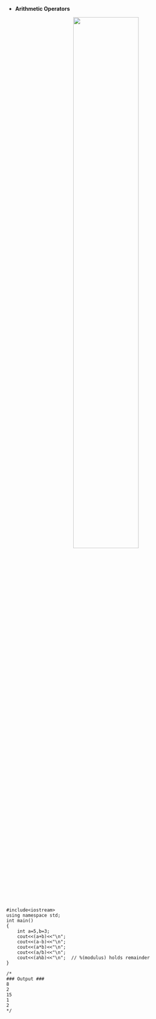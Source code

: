 - **Arithmetic Operators**

	<div align="center">
    <img src="../imgs/C%2B%2B/img11.jpg" height="60%" width="60%">
	</div>

```
#include<iostream>
using namespace std;
int main()
{
    int a=5,b=3;
    cout<<(a+b)<<"\n";
    cout<<(a-b)<<"\n";
    cout<<(a*b)<<"\n";
    cout<<(a/b)<<"\n";
    cout<<(a%b)<<"\n"; 	// %(modulus) holds remainder
}

/*
### Output ###
8
2
15
1
2
*/
```
